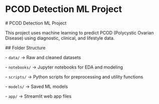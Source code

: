 # PCOD Detection ML Project

\# PCOD Detection ML Project



This project uses machine learning to predict PCOD (Polycystic Ovarian Disease) using diagnostic, clinical, and lifestyle data.



\## Folder Structure



\- `data/` → Raw and cleaned datasets

\- `notebooks/` → Jupyter notebooks for EDA and modeling

\- `scripts/` → Python scripts for preprocessing and utility functions

\- `models/` → Saved ML models

\- `app/` → Streamlit web app files



